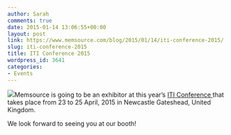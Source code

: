 ```yaml
---
author: Sarah
comments: true
date: 2015-01-14 13:06:55+00:00
layout: post
link: https://www.memsource.com/blog/2015/01/14/iti-conference-2015/
slug: iti-conference-2015
title: ITI Conference 2015
wordpress_id: 3641
categories:
- Events
---
```


[![](/wp-content/uploads/2015/01/ITI-Conference-2015.png)](http://iti-conference.org.uk/)Memsource is going to be an exhibitor at this year’s [ITI Conference ](http://iti-conference.org.uk/)that takes place from 23 to 25 April, 2015 in Newcastle Gateshead, United Kingdom.<!-- more -->

We look forward to seeing you at our booth!
